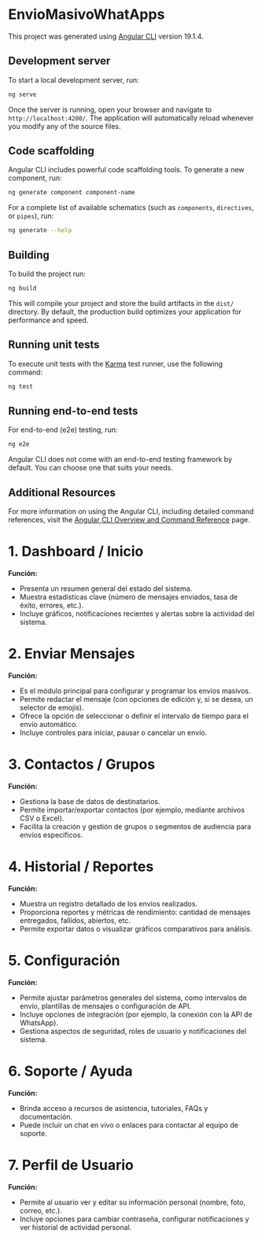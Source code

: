 # EnvioMasivoWhatApps

This project was generated using [Angular CLI](https://github.com/angular/angular-cli) version 19.1.4.

## Development server

To start a local development server, run:

```bash
ng serve
```

Once the server is running, open your browser and navigate to `http://localhost:4200/`. The application will automatically reload whenever you modify any of the source files.

## Code scaffolding

Angular CLI includes powerful code scaffolding tools. To generate a new component, run:

```bash
ng generate component component-name
```

For a complete list of available schematics (such as `components`, `directives`, or `pipes`), run:

```bash
ng generate --help
```

## Building

To build the project run:

```bash
ng build
```

This will compile your project and store the build artifacts in the `dist/` directory. By default, the production build optimizes your application for performance and speed.

## Running unit tests

To execute unit tests with the [Karma](https://karma-runner.github.io) test runner, use the following command:

```bash
ng test
```

## Running end-to-end tests

For end-to-end (e2e) testing, run:

```bash
ng e2e
```

Angular CLI does not come with an end-to-end testing framework by default. You can choose one that suits your needs.

## Additional Resources

For more information on using the Angular CLI, including detailed command references, visit the [Angular CLI Overview and Command Reference](https://angular.dev/tools/cli) page.

# 1. Dashboard / Inicio

**Función:**

- Presenta un resumen general del estado del sistema.
- Muestra estadísticas clave (número de mensajes enviados, tasa de éxito, errores, etc.).
- Incluye gráficos, notificaciones recientes y alertas sobre la actividad del sistema.

# 2. Enviar Mensajes

**Función:**

- Es el módulo principal para configurar y programar los envíos masivos.
- Permite redactar el mensaje (con opciones de edición y, si se desea, un selector de emojis).
- Ofrece la opción de seleccionar o definir el intervalo de tiempo para el envío automático.
- Incluye controles para iniciar, pausar o cancelar un envío.

# 3. Contactos / Grupos

**Función:**

- Gestiona la base de datos de destinatarios.
- Permite importar/exportar contactos (por ejemplo, mediante archivos CSV o Excel).
- Facilita la creación y gestión de grupos o segmentos de audiencia para envíos específicos.

# 4. Historial / Reportes

**Función:**

- Muestra un registro detallado de los envíos realizados.
- Proporciona reportes y métricas de rendimiento: cantidad de mensajes entregados, fallidos, abiertos, etc.
- Permite exportar datos o visualizar gráficos comparativos para análisis.

# 5. Configuración

**Función:**

- Permite ajustar parámetros generales del sistema, como intervalos de envío, plantillas de mensajes o configuración de API.
- Incluye opciones de integración (por ejemplo, la conexión con la API de WhatsApp).
- Gestiona aspectos de seguridad, roles de usuario y notificaciones del sistema.

# 6. Soporte / Ayuda

**Función:**

- Brinda acceso a recursos de asistencia, tutoriales, FAQs y documentación.
- Puede incluir un chat en vivo o enlaces para contactar al equipo de soporte.

# 7. Perfil de Usuario

**Función:**

- Permite al usuario ver y editar su información personal (nombre, foto, correo, etc.).
- Incluye opciones para cambiar contraseña, configurar notificaciones y ver historial de actividad personal.
